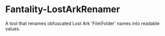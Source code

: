 # Fantality-LostArkRenamer
A tool that renames obfuscated Lost Ark 'File\Folder' names into readable values.
